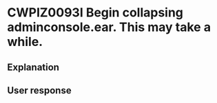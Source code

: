 # CWPIZ0093I Begin collapsing adminconsole.ear. This may take a while.

## Explanation

## User response